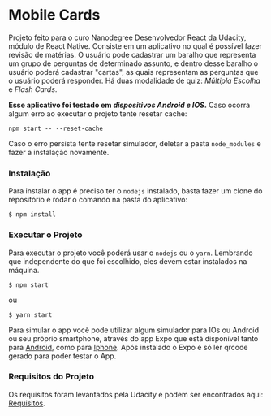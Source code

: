 # Mobile Cards
Projeto feito para o curo Nanodegree Desenvolvedor React da Udacity, módulo de React Native.
Consiste em um aplicativo no qual é possível fazer revisão de matérias. O usuário pode cadastrar
um baralho que representa um grupo de perguntas de determinado assunto, e dentro desse baralho o usuário
poderá cadastrar "cartas", as quais representam as perguntas que o usuário poderá responder.
Há duas modalidade de quiz: *Múltipla Escolha* e *Flash Cards*.

**Esse aplicativo foi testado em *dispositivos Android e IOS*.**
Caso ocorra algum erro ao executar o projeto tente resetar cache:

`npm start -- --reset-cache`

Caso o erro persista tente resetar simulador, deletar a pasta `node_modules` 
e fazer a instalação novamente.

### Instalação
Para instalar o app é preciso ter o `nodejs` instalado, basta fazer um clone do repositório e rodar o comando na pasta do aplicativo:

`$ npm install`

### Executar o Projeto
Para executar o projeto você poderá usar o `nodejs` ou o `yarn`. Lembrando que independente do que foi escolhido, eles devem estar instalados na máquina.

`$ npm start`

ou

`$ yarn start`

Para simular o app você pode utilizar algum simulador para IOs ou Android ou seu próprio
smartphone, através do app Expo que está disponível tanto para [Android](https://play.google.com/store/apps/details?id=host.exp.exponent&hl=pt_BR), como para 
[Iphone](https://itunes.apple.com/us/app/expo-client/id982107779?mt=8). Após instalado
o Expo é só ler qrcode gerado para poder testar o App.

### Requisitos do Projeto
Os requisitos foram levantados pela Udacity e podem ser encontrados aqui: [Requisitos].

[Requisitos]: <https://review.udacity.com/#!/rubrics/1215/view>
